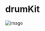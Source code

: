 # drumKit
 
![image](https://github.com/shrey0511/drumKit/assets/112866424/0128b32c-66c7-4d37-9c1f-7d49fcb8103b)
